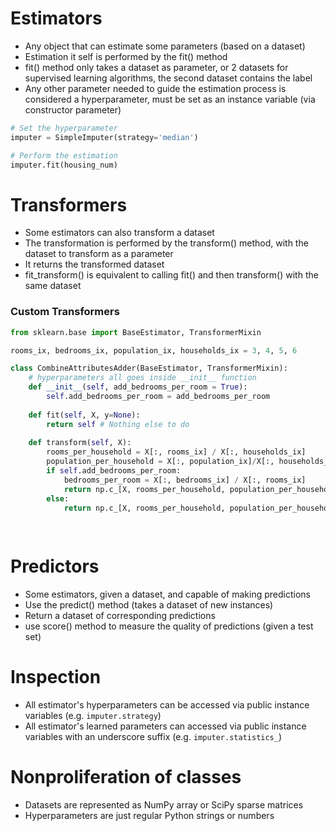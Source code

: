 # Estimators
- Any object that can estimate some parameters (based on a dataset)
- Estimation it self is performed by the fit() method
- fit() method only takes a dataset as parameter, or 2 datasets for supervised learning algorithms, the second dataset contains the label
- Any other parameter needed to guide the estimation process is considered a hyperparameter, must be set as an instance variable (via constructor parameter)
```python
# Set the hyperparameter
imputer = SimpleImputer(strategy='median')

# Perform the estimation
imputer.fit(housing_num)
```

# Transformers 
- Some estimators can also transform a dataset
- The transformation is performed by the transform() method, with the dataset to transform as a parameter
- It returns the transformed dataset
- fit_transform() is equivalent to calling fit() and then transform() with the same dataset

### Custom Transformers

```python
from sklearn.base import BaseEstimator, TransformerMixin

rooms_ix, bedrooms_ix, population_ix, households_ix = 3, 4, 5, 6

class CombineAttributesAdder(BaseEstimator, TransformerMixin):
    # hyperparameters all goes inside __init__ function
    def __init__(self, add_bedrooms_per_room = True):
        self.add_bedrooms_per_room = add_bedrooms_per_room
        
    def fit(self, X, y=None):
        return self # Nothing else to do
        
    def transform(self, X):
        rooms_per_household = X[:, rooms_ix] / X[:, households_ix]
        population_per_household = X[:, population_ix]/X[:, households_ix]
        if self.add_bedrooms_per_room:
            bedrooms_per_room = X[:, bedrooms_ix] / X[:, rooms_ix]
            return np.c_[X, rooms_per_household, population_per_household, bedrooms_per_room]
        else:
            return np.c_[X, rooms_per_household, population_per_household]
        
        
```


# Predictors
- Some estimators, given a dataset, and capable of making predictions
- Use the predict() method (takes a dataset of new instances)
- Return a dataset of corresponding predictions
- use score() method to measure the quality of predictions (given a test set)

# Inspection
- All estimator's hyperparameters can be accessed via public instance variables (e.g. `imputer.strategy`)
- All estimator's learned parameters can accessed via public instance variables with an underscore suffix (e.g. `imputer.statistics_`)

# Nonproliferation of classes
- Datasets are represented as NumPy array or SciPy sparse matrices
- Hyperparameters are just regular Python strings or numbers
